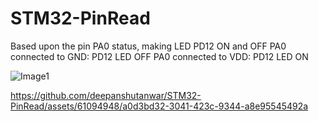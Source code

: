 # STM32-PinRead
Based upon the pin PA0 status, making LED PD12 ON and OFF
PA0 connected to GND: PD12 LED OFF
PA0 connected to VDD: PD12 LED ON


![Image1](https://github.com/deepanshutanwar/STM32-PinRead/assets/61094948/cff34ca2-9342-4485-b50e-9b787d888997)


https://github.com/deepanshutanwar/STM32-PinRead/assets/61094948/a0d3bd32-3041-423c-9344-a8e95545492a

